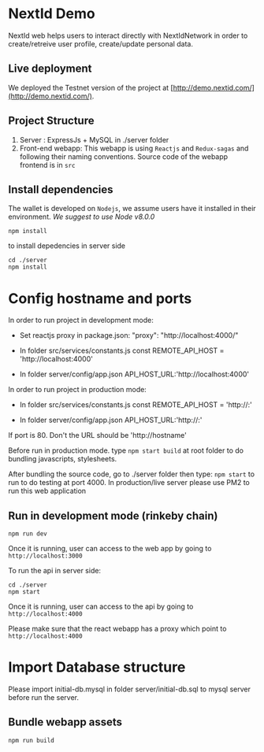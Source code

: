 # NextId Demo
NextId web  helps users to interact directly with NextIdNetwork in order to create/retreive user profile, create/update personal data.

## Live deployment
We deployed the Testnet version of the project at [http://demo.nextid.com/](http://demo.nextid.com/). 

## Project Structure
1. Server :  ExpressJs + MySQL in ./server folder
2. Front-end webapp: This webapp is using `Reactjs` and `Redux-sagas` and following their naming conventions. Source code of the webapp frontend is in `src`

## Install dependencies
The wallet is developed on `Nodejs`, we assume users have it installed in their environment. *We suggest to use Node v8.0.0*
```
npm install
```
to install depedencies in server side
```
cd ./server 
npm install
```

# Config hostname and ports
In order to run project in development mode:
- Set reactjs proxy in package.json: 
 "proxy": "http://localhost:4000/" 
 
- In folder src/services/constants.js
const REMOTE_API_HOST = 'http://localhost:4000'

- In folder server/config/app.json
 API_HOST_URL:'http://localhost:4000'

In order to run project in production mode:
- In folder src/services/constants.js
const REMOTE_API_HOST = 'http://<hostname>:<port>'

- In folder server/config/app.json
API_HOST_URL:'http://<hostname>:<port>'

If port is 80. Don't the URL should be 'http://hostname'

Before run in production mode.
type `npm start build` at root folder to do bundling javascripts, stylesheets.

After bundling the source code, go to ./server folder then type: `npm start` to run to do testing at port 4000. In production/live server please use PM2 to run this web application


## Run in development mode (rinkeby chain)
```
npm run dev
```
Once it is running, user can access to the web app by going to `http://localhost:3000`

To run the api in server side:
```
cd ./server
npm start
```
Once it is running, user can access to the api by going to `http://localhost:4000`

Please make sure that the react webapp has a proxy which point to `http://localhost:4000`

# Import Database structure
Please import initial-db.mysql in folder server/initial-db.sql to mysql server before run the server.

## Bundle webapp assets
```
npm run build
```